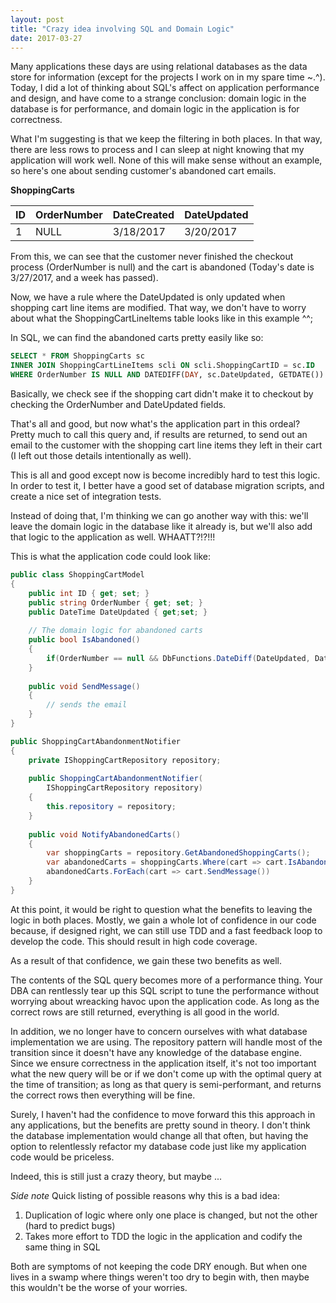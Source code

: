 ```yaml
---
layout: post
title: "Crazy idea involving SQL and Domain Logic"
date: 2017-03-27
---
```


Many applications these days are using relational databases as the data store for information (except for the projects I work on in my spare time ~.^). Today, I did a lot of thinking about SQL's affect on application performance and design, and have come to a strange conclusion: domain logic in the database is for performance, and domain logic in the application is for correctness.

What I'm suggesting is that we keep the filtering in both places. In that way, there are less rows to process and I can sleep at night knowing that my application will work well. None of this will make sense without an example, so here's one about sending customer's abandoned cart emails. 

**ShoppingCarts**

| ID | OrderNumber | DateCreated | DateUpdated |
|----|-------------|-------------|-------------|
| 1  | NULL        | 3/18/2017   | 3/20/2017   |

From this, we can see that the customer never finished the checkout process (OrderNumber is null) and the cart is abandoned (Today's date is 3/27/2017, and a week has passed). 

Now, we have a rule where the DateUpdated is only updated when shopping cart line items are modified. That way, we don't have to worry about what the ShoppingCartLineItems table looks like in this example ^^;

In SQL, we can find the abandoned carts pretty easily like so: 

```sql
SELECT * FROM ShoppingCarts sc
INNER JOIN ShoppingCartLineItems scli ON scli.ShoppingCartID = sc.ID
WHERE OrderNumber IS NULL AND DATEDIFF(DAY, sc.DateUpdated, GETDATE()) > 7
```

Basically, we check see if the shopping cart didn't make it to checkout by checking the OrderNumber and DateUpdated fields. 

That's all and good, but now what's the application part in this ordeal? Pretty much to call this query and, if results are returned, to send out an email to the customer with the shopping cart line items they left in their cart (I left out those details intentionally as well). 

This is all and good except now is become incredibly hard to test this logic. In order to test it, I better have a good set of database migration scripts, and create a nice set of integration tests. 

Instead of doing that, I'm thinking we can go another way with this: we'll leave the domain logic in the database like it already is, but we'll also add that logic to the application as well. WHAATT?!?!!!

This is what the application code could look like:

```cs
public class ShoppingCartModel
{
	public int ID { get; set; }	
	public string OrderNumber { get; set; }	
	public DateTime DateUpdated { get;set; }
	
	// The domain logic for abandoned carts
	public bool IsAbandoned()
	{
		if(OrderNumber == null && DbFunctions.DateDiff(DateUpdated, DateTime.Now) > 7)
	}
	
	public void SendMessage()
	{
		// sends the email
	}
}

public ShoppingCartAbandonmentNotifier
{
	private IShoppingCartRepository repository;
	
	public ShoppingCartAbandonmentNotifier(
		IShoppingCartRepository repository)
	{
		this.repository = repository;
	}
	
	public void NotifyAbandonedCarts()
	{
		var shoppingCarts = repository.GetAbandonedShoppingCarts();
		var abandonedCarts = shoppingCarts.Where(cart => cart.IsAbandoned()).ToList();
		abandonedCarts.ForEach(cart => cart.SendMessage())
	}
}
```

At this point, it would be right to question what the benefits to leaving the logic in both places. Mostly, we gain a whole lot of confidence in our code because, if designed right, we can still use TDD and a fast feedback loop to develop the code. This should result in high code coverage. 

As a result of that confidence, we gain these two benefits as well. 

The contents of the SQL query becomes more of a performance thing. Your DBA can rentlessly tear up this SQL script to tune the performance without worrying about wreacking havoc upon the application code. As long as the correct rows are still returned, everything is all good in the world. 

In addition, we no longer have to concern ourselves with what database implementation we are using. The repository pattern will handle most of the transition since it doesn't have any knowledge of the database engine. Since we ensure correctness in the application itself, it's not too important what the new query will be or if we don't come up with the optimal query at the time of transition; as long as that query is semi-performant, and returns the correct rows then everything will be fine. 

Surely, I haven't had the confidence to move forward this this approach in any applications, but the benefits are pretty sound in theory. I don't think the database implementation would change all that often, but having the option to relentlessly refactor my database code just like my application code would be priceless.

Indeed, this is still just a crazy theory, but maybe ...

*Side note*
Quick listing of possible reasons why this is a bad idea: 

1. Duplication of logic where only one place is changed, but not the other (hard to predict bugs)
2. Takes more effort to TDD the logic in the application and codify the same thing in SQL

Both are symptoms of not keeping the code DRY enough. But when one lives in a swamp where things weren't too dry to begin with, then maybe this wouldn't be the worse of your worries. 
